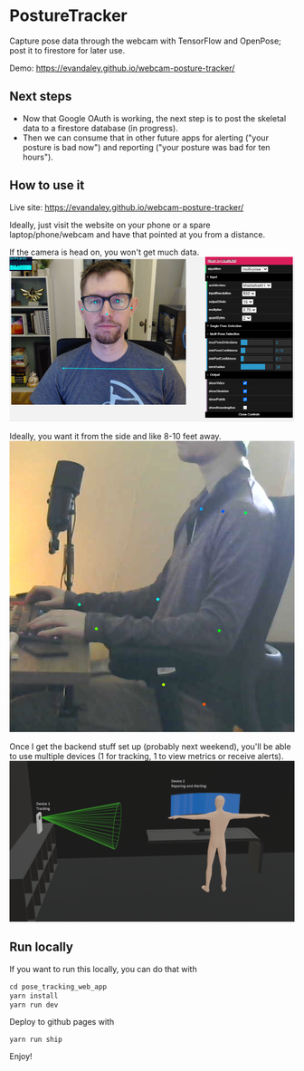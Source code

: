 # PostureTracker

Capture pose data through the webcam with TensorFlow and OpenPose; post it to firestore for later use.

Demo: https://evandaley.github.io/webcam-posture-tracker/

## Next steps
- Now that Google OAuth is working, the next step is to post the skeletal data to a firestore database (in progress). 
- Then we can consume that in other future apps for alerting ("your posture is bad now") and reporting ("your posture was bad for ten hours").

## How to use it
Live site: https://evandaley.github.io/webcam-posture-tracker/

Ideally, just visit the website on your phone or a spare laptop/phone/webcam and have that pointed at you from a distance. 

If the camera is head on, you won't get much data. 
![Head On](profile.png)


Ideally, you want it from the side and like 8-10 feet away.
![Side View](side-view.png)

Once I get the backend stuff set up (probably next weekend), you'll be able to use multiple devices (1 for tracking, 1 to view metrics or receive alerts).
![diagram](humanoid_2.png)

## Run locally
If you want to run this locally, you can do that with
```
cd pose_tracking_web_app
yarn install
yarn run dev
```

Deploy to github pages with
```
yarn run ship
```

Enjoy!
